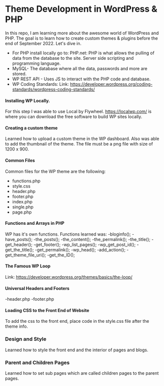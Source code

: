 # Theme Development in WordPress & PHP

In this repo, I am learning more about the awesome world of WordPress and PHP. The goal is to learn how to create custom themes & plugins before the end of September 2022. Let's dive in.

- For PHP install locally go to: PHP.net: PHP is what allows the pulling of data from the database to the site. Server side scripting and programming language.
- MySQL- The database where all the data, passwords and more are stored.
- WP REST API - Uses JS to interact with the PHP code and database.
- WP Coding Standards: Link: https://developer.wordpress.org/coding-standards/wordpress-coding-standards/
 

#### Installing WP Locally.
For this step I was able to use Local by Flywheel. https://localwp.com/ is where you can download the free software to build WP sites locally.


#### Creating a custom theme
Learned how to upload a custom theme in the WP dashboard. Also was able to add the thumbnail of the theme. The file must be a png file with size of 1200 x 900.

#### Common Files
Common files for the WP theme are the following:
- functions.php
- style.css
- header.php
- footer.php
- index.php
- single.php
- page.php

#### Functions and Arrays in PHP
WP has it's own functions. Functions learned was:
  -bloginfo();
  -have_posts();
  -the_posts();
  -the_content();
  -the_permalink();
  -the_title();
  -get_header();
  -get_footer();
  -wp_list_pages();
  -wp_get_post_id();
  -get_the_title();
  -get_permalink();
  -wp_head();
  -add_action();
  -get_theme_file_uri();
  -get_the_ID();

#### The Famous WP Loop
Link: https://developer.wordpress.org/themes/basics/the-loop/

#### Universal Headers and Footers
  -header.php
  -footer.php

#### Loading CSS to the Front End of Website
To add the css to the front end, place code in the style.css file after the theme info.

### Design and Style
Learned how to style the front end and the interior of pages and blogs.

### Parent and Children Pages
Learned how to set sub pages which are called children pages to the parent pages.


